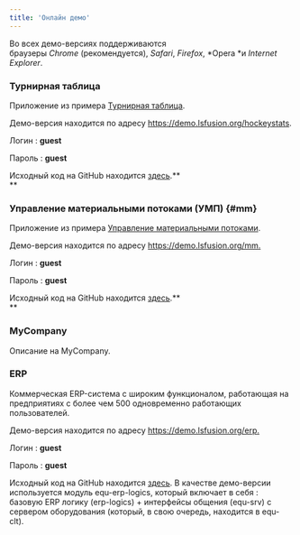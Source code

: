```yaml
---
title: 'Онлайн демо'
---
```


Во всех демо-версиях поддерживаются браузеры *Chrome* (рекомендуется), *Safari*, *Firefox*, *Opera *и *Internet Explorer*.

### Турнирная таблица

Приложение из примера [Турнирная таблица](Турнирная_таблица.md).

Демо-версия находится по адресу <https://demo.lsfusion.org/hockeystats>.

Логин : **guest**

Пароль : **guest**

Исходный код на GitHub находится [здесь](https://github.com/lsfusion/samples/tree/master/hockeystats).**  
**

### Управление материальными потоками (УМП) {#mm}

Приложение из примера [Управление материальными потоками](Управление_материальными_потоками.md).

Демо-версия находится по адресу <https://demo.lsfusion.org/mm>[.](http://demo.lsfusion.org/hockeystats)

Логин : **guest**

Пароль : **guest**

Исходный код на GitHub находится [здесь](https://github.com/lsfusion/samples/tree/master/mm).**  
**

### MyCompany

Описание на MyCompany.

### ERP

Коммерческая ERP-система с широким функционалом, работающая на предприятиях с более чем 500 одновременно работающих пользователей.

Демо-версия находится по адресу <https://demo.lsfusion.org/erp>[.](http://demo.lsfusion.org/hockeystats)

Логин : **guest**

Пароль : **guest**

Исходный код на GitHub находится [здесь](https://github.com/lsfusion-solutions/erp). В качестве демо-версии используется модуль equ-erp-logics, который включает в себя : базовую ERP логику (erp-logics) + интерфейсы общения (equ-srv) с сервером оборудования (который, в свою очередь, находится в equ-clt).
